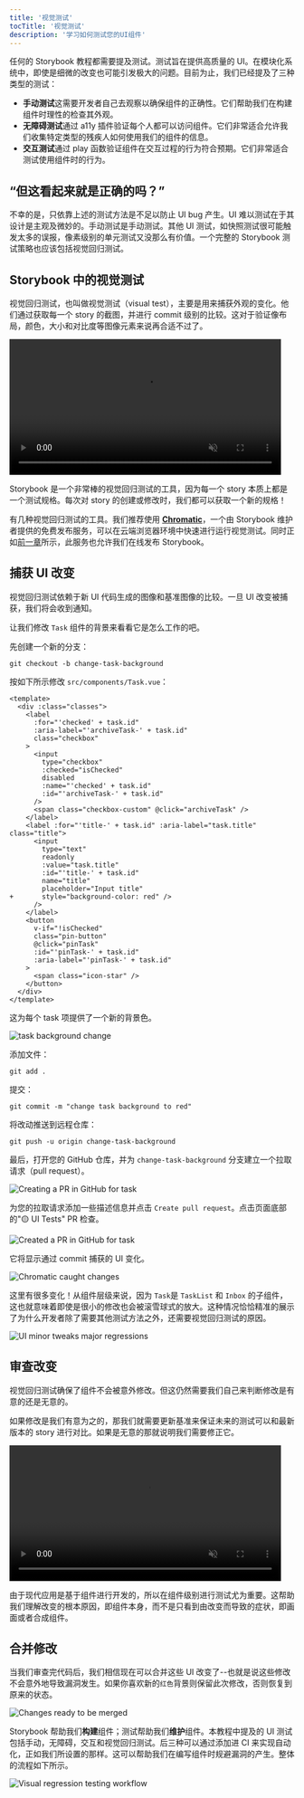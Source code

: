 ```yaml
---
title: '视觉测试'
tocTitle: '视觉测试'
description: '学习如何测试您的UI组件'
---
```


任何的 Storybook 教程都需要提及测试。测试旨在提供高质量的 UI。在模块化系统中，即使是细微的改变也可能引发极大的问题。目前为止，我们已经提及了三种类型的测试：

- **手动测试**这需要开发者自己去观察以确保组件的正确性。它们帮助我们在构建组件时理性的检查其外观。
- **无障碍测试**通过 a11y 插件验证每个人都可以访问组件。它们非常适合允许我们收集特定类型的残疾人如何使用我们的组件的信息。
- **交互测试**通过 play 函数验证组件在交互过程的行为符合预期。它们非常适合测试使用组件时的行为。

## “但这看起来就是正确的吗？”

不幸的是，只依靠上述的测试方法是不足以防止 UI bug 产生。UI 难以测试在于其设计是主观及微妙的。手动测试是手动测试。其他 UI 测试，如快照测试很可能触发太多的误报，像素级别的单元测试又没那么有价值。一个完整的 Storybook 测试策略也应该包括视觉回归测试。

## Storybook 中的视觉测试

视觉回归测试，也叫做视觉测试（visual test），主要是用来捕获外观的变化。他们通过获取每一个 story 的截图，并进行 commit 级别的比较。这对于验证像布局，颜色，大小和对比度等图像元素来说再合适不过了。

<video autoPlay muted playsInline loop style="width:480px; margin: 0 auto;">
  <source
    src="/intro-to-storybook/visual-regression-testing.mp4"
    type="video/mp4"
  />
</video>

Storybook 是一个非常棒的视觉回归测试的工具，因为每一个 story 本质上都是一个测试规格。每次对 story 的创建或修改时，我们都可以获取一个新的规格！

有几种视觉回归测试的工具。我们推荐使用 [**Chromatic**](https://www.chromatic.com/?utm_source=storybook_website&utm_medium=link&utm_campaign=storybook)，一个由 Storybook 维护者提供的免费发布服务，可以在云端浏览器环境中快速进行运行视觉测试。同时正如[前一章](/intro-to-storybook/vue/zh-CN/deploy/)所示，此服务也允许我们在线发布 Storybook。

## 捕获 UI 改变

视觉回归测试依赖于新 UI 代码生成的图像和基准图像的比较。一旦 UI 改变被捕获，我们将会收到通知。

让我们修改 `Task` 组件的背景来看看它是怎么工作的吧。

先创建一个新的分支：

```shell
git checkout -b change-task-background
```

按如下所示修改 `src/components/Task.vue`：

```diff:title=src/components/Task.vue
<template>
  <div :class="classes">
    <label
      :for="'checked' + task.id"
      :aria-label="'archiveTask-' + task.id"
      class="checkbox"
    >
      <input
        type="checkbox"
        :checked="isChecked"
        disabled
        :name="'checked' + task.id"
        :id="'archiveTask-' + task.id"
      />
      <span class="checkbox-custom" @click="archiveTask" />
    </label>
    <label :for="'title-' + task.id" :aria-label="task.title" class="title">
      <input
        type="text"
        readonly
        :value="task.title"
        :id="'title-' + task.id"
        name="title"
        placeholder="Input title"
+       style="background-color: red" />
      />
    </label>
    <button
      v-if="!isChecked"
      class="pin-button"
      @click="pinTask"
      :id="'pinTask-' + task.id"
      :aria-label="'pinTask-' + task.id"
    >
      <span class="icon-star" />
    </button>
  </div>
</template>
```

这为每个 task 项提供了一个新的背景色。

![task background change](/intro-to-storybook/chromatic-task-change-7-0.png)

添加文件：

```shell
git add .
```

提交：

```shell
git commit -m "change task background to red"
```

将改动推送到远程仓库：

```shell
git push -u origin change-task-background
```

最后，打开您的 GitHub 仓库，并为 `change-task-background` 分支建立一个拉取请求（pull request）。

![Creating a PR in GitHub for task](/github/pull-request-background.png)

为您的拉取请求添加一些描述信息并点击 `Create pull request`。点击页面底部的"🟡 UI Tests" PR 检查。

![Created a PR in GitHub for task](/github/pull-request-background-ok.png)

它将显示通过 commit 捕获的 UI 变化。

![Chromatic caught changes](/intro-to-storybook/chromatic-catch-changes.png)

这里有很多变化！从组件层级来说，因为 `Task`是 `TaskList` 和 `Inbox` 的子组件，这也就意味着即使是很小的修改也会被滚雪球式的放大。这种情况恰恰精准的展示了为什么开发者除了需要其他测试方法之外，还需要视觉回归测试的原因。

![UI minor tweaks major regressions](/intro-to-storybook/minor-major-regressions.gif)

## 审查改变

视觉回归测试确保了组件不会被意外修改。但这仍然需要我们自己来判断修改是有意的还是无意的。

如果修改是我们有意为之的，那我们就需要更新基准来保证未来的测试可以和最新版本的 story 进行对比。如果是无意的那就说明我们需要修正它。

<video autoPlay muted playsInline loop style="width:480px; margin: 0 auto;">
  <source
    src="/intro-to-storybook/website-workflow-review-merge-optimized.mp4"
    type="video/mp4"
  />
</video>

由于现代应用是基于组件进行开发的，所以在组件级别进行测试尤为重要。这帮助我们理解改变的根本原因，即组件本身，而不是只看到由改变而导致的症状，即画面或者合成组件。

## 合并修改

当我们审查完代码后，我们相信现在可以合并这些 UI 改变了--也就是说这些修改不会意外地导致漏洞发生。如果你喜欢新的`红色`背景则保留此次修改，否则恢复到原来的状态。

![Changes ready to be merged](/intro-to-storybook/chromatic-review-finished.png)

Storybook 帮助我们**构建**组件；测试帮助我们**维护**组件。本教程中提及的 UI 测试包括手动，无障碍，交互和视觉回归测试。后三种可以通过添加进 CI 来实现自动化，正如我们所设置的那样。这可以帮助我们在编写组件时规避漏洞的产生。整体的流程如下所示。

![Visual regression testing workflow](/intro-to-storybook/cdd-review-workflow.png)
